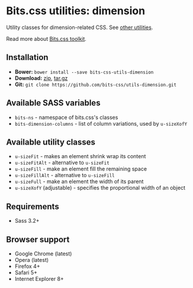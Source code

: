 # Bits.css utilities: dimension

Utility classes for dimension-related CSS. See [other utilities](https://github.com/bits-css/utils).

Read more about [Bits.css toolkit](https://github.com/bits-css/bits.css).

## Installation

* __Bower:__ `bower install --save bits-css-utils-dimension`
* __Download:__ [zip](https://github.com/bits-css/utils-dimension/zipball/master), [tar.gz](https://github.com/bits-css/utils-dimension/tarball/master)
* __Git:__ `git clone https://github.com/bits-css/utils-dimension.git`

## Available SASS variables

* `bits-ns` - namespace of bits.css's classes
* `bits-dimension-columns` - list of column variations, used by `u-sizeXofY`

## Available utility classes

* `u-sizeFit` - makes an element shrink wrap its content
* `u-sizeFitAlt` - alternative to `u-sizeFit`
* `u-sizeFill` - make an element fill the remaining space
* `u-sizeFillAlt` - alternative to `u-sizeFill`
* `u-sizeFull` - make an element the width of its parent
* `u-sizeXofY` (adjustable) - specifies the proportional width of an object

## Requirements

* Sass 3.2+

## Browser support

* Google Chrome (latest)
* Opera (latest)
* Firefox 4+
* Safari 5+
* Internet Explorer 8+